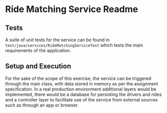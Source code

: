 # Ride Matching Service Readme

## Tests

A suite of unit tests for the service can be found in `test/java/services/RideMatchingServiceTest` which tests the main requirements of the application.

## Setup and Execution

For the sake of the scope of this exercise, the service can be triggered through the main class, with data stored in memory as per the assignment specification.
In a real production environment additional layers would be implemented, there would be a database for persisting the drivers and rides and a controller layer to
facilitate use of the service from external sources such as through an app or browser.


